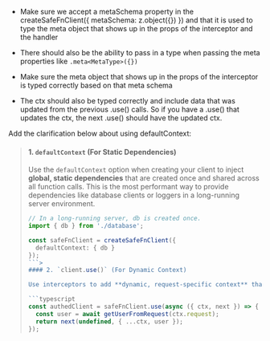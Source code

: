 - Make sure we accept a metaSchema property in the createSafeFnClient({ metaSchema: z.object({}) }) and that it is used to type the meta object that shows up in the props of the interceptor and the handler
- There should also be the ability to pass in a type when passing the meta properties like `.meta<MetaType>({})`
- Make sure the meta object that shows up in the props of the interceptor is typed correctly based on that meta schema
  
- The ctx should also be typed correctly and include data that was updated from the previous .use() calls. So if you have a .use() that updates the ctx, the next .use() should have the updated ctx.

Add the clarification below about using defaultContext:

> #### 1. `defaultContext` (For Static Dependencies)
>
> Use the `defaultContext` option when creating your client to inject **global, static dependencies** that are created once and shared across all function calls. This is the most performant way to provide dependencies like database clients or loggers in a long-running server environment.
>
> ```typescript
> // In a long-running server, db is created once.
> import { db } from './database';
>
> const safeFnClient = createSafeFnClient({
>   defaultContext: { db }
> });
> ```>
> #### 2. `client.use()` (For Dynamic Context)
>
> Use interceptors to add **dynamic, request-specific context** that must be resolved on every function call. This is perfect for authenticating a user and adding their session data to the context.
>
> ```typescript
> const authedClient = safeFnClient.use(async ({ ctx, next }) => {
>   const user = await getUserFromRequest(ctx.request);
>   return next(undefined, { ...ctx, user });
> });
> ```
